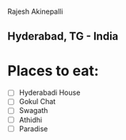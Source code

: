 Rajesh Akinepalli
## Hyderabad, TG - India

# Places to eat:

- [ ] Hyderabadi House
- [ ] Gokul Chat
- [ ] Swagath
- [ ] Athidhi 
- [ ] Paradise
